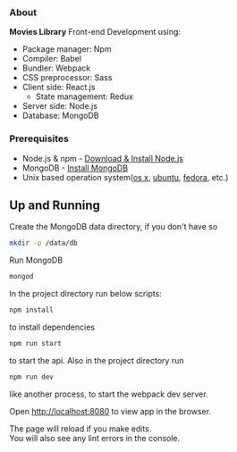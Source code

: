 ### About

<b>Movies Library</b> Front-end Development using:

- Package manager: Npm<br>
- Compiler: Babel<br>
- Bundler: Webpack<br>
- CSS preprocessor: Sass<br>
- Client side: React.js<br>
  - State management: Redux<br>
- Server side: Node.js<br>
- Database: MongoDB<br>

### Prerequisites

- Node.js & npm - [Download & Install Node.js](https://nodejs.org/en/download/)
- MongoDB - [Install MongoDB](https://docs.mongodb.com/manual/administration/install-community/)
- Unix based operation system([os x](https://en.wikipedia.org/wiki/OS_X), [ubuntu](<https://en.wikipedia.org/wiki/Ubuntu_(operating_system)>), [fedora](<https://en.wikipedia.org/wiki/Fedora_(operating_system)>), etc.)

## Up and Running

Create the MongoDB data directory, if you don't have so

```sh
mkdir -p /data/db
```

Run MongoDB

```sh
mongod
```

In the project directory run below scripts:

```sh
npm install
```

to install dependencies

```sh
npm run start
```

to start the api. Also in the project directory run

```sh
npm run dev
```

like another process, to start the webpack dev server.

Open [http://localhost:8080](http://localhost:8080) to view app in the browser.

The page will reload if you make edits.<br>
You will also see any lint errors in the console.
